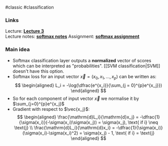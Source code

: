 #classic #classification 
### Links
Lecture: **[Lecture 3](https://www.youtube.com/watch?v=qlLChbHhbg4)**  
Lecture notes: **[softmax notes](https://cs231n.github.io/linear-classify/#softmax-classifier)**
Assignment: **[softmax assignment](https://colab.research.google.com/drive/1p-mysZr56KNR1NpRrUIT4wqjnSmFHw1g#scrollTo=ade33adc)** 

### Main idea
* Softmax classification layer outputs a **normalized** vector of scores which can be interpreted as "probabilities". [[SVM classification|SVM]] doesn't have this option.
* Softmax loss for an input vector $\vec{x} = (x_0, x_1, \dots, x_p)$ can be written as:
$$
\begin{aligned}
L_i = -\log(\dfrac{e^{x_i}}{\sum_{j = 0}^{p}e^{x_j}})
\end{aligned}
$$
* So for each component of input vector $\vec{x}$ we normalise it by $\sum_{j=0}^{p}e^{x_j}$ 
* Gradient with respect to $\vec{x_j}$:
$$
\begin{aligned}
\frac{\mathrm{d}L_i}{\mathrm{d}x_j} = -\dfrac{1}{\sigma(x_i)}(-\sigma(x_i)\sigma(x_j)) = \sigma(x_j), 
\text{ if i} \neq \text{j} \\
\frac{\mathrm{d}L_i}{\mathrm{d}x_i} = -\dfrac{1}{\sigma(x_i)}(\sigma(x_i)-\sigma(x_i)^2) = \sigma(x_j) - 1, 
\text{ if i} = \text{j}
\end{aligned}
$$

